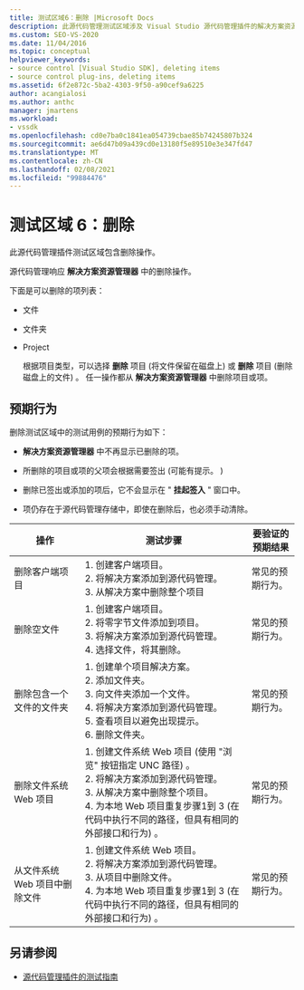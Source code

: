 ```yaml
---
title: 测试区域6：删除 |Microsoft Docs
description: 此源代码管理测试区域涉及 Visual Studio 源代码管理插件的解决方案资源管理器中的删除操作。
ms.custom: SEO-VS-2020
ms.date: 11/04/2016
ms.topic: conceptual
helpviewer_keywords:
- source control [Visual Studio SDK], deleting items
- source control plug-ins, deleting items
ms.assetid: 6f2e872c-5ba2-4303-9f50-a90cef9a6225
author: acangialosi
ms.author: anthc
manager: jmartens
ms.workload:
- vssdk
ms.openlocfilehash: cd0e7ba0c1841ea054739cbae85b74245807b324
ms.sourcegitcommit: ae6d47b09a439cd0e13180f5e89510e3e347fd47
ms.translationtype: MT
ms.contentlocale: zh-CN
ms.lasthandoff: 02/08/2021
ms.locfileid: "99884476"
---
```

# <a name="test-area-6-delete"></a>测试区域 6：删除
此源代码管理插件测试区域包含删除操作。

 源代码管理响应 **解决方案资源管理器** 中的删除操作。

 下面是可以删除的项列表：

- 文件

- 文件夹

- Project

  根据项目类型，可以选择 **删除** 项目 (将文件保留在磁盘上) 或 **删除** 项目 (删除磁盘上的文件) 。 任一操作都从 **解决方案资源管理器** 中删除项目或项。

## <a name="expected-behavior"></a>预期行为
 删除测试区域中的测试用例的预期行为如下：

- **解决方案资源管理器** 中不再显示已删除的项。

- 所删除的项目或项的父项会根据需要签出 (可能有提示。 ) 

- 删除已签出或添加的项后，它不会显示在 " **挂起签入** " 窗口中。

- 项仍存在于源代码管理存储中，即使在删除后，也必须手动清除。

|操作|测试步骤|要验证的预期结果|
|------------|----------------|--------------------------------|
|删除客户端项目|1. 创建客户端项目。<br />2. 将解决方案添加到源代码管理。<br />3. 从解决方案中删除整个项目|常见的预期行为。|
|删除空文件|1. 创建客户端项目。<br />2. 将零字节文件添加到项目。<br />3. 将解决方案添加到源代码管理。<br />4. 选择文件，将其删除。|常见的预期行为。|
|删除包含一个文件的文件夹|1. 创建单个项目解决方案。<br />2. 添加文件夹。<br />3. 向文件夹添加一个文件。<br />4. 将解决方案添加到源代码管理。<br />5. 查看项目以避免出现提示。<br />6. 删除文件夹。|常见的预期行为。|
|删除文件系统 Web 项目|1. 创建文件系统 Web 项目 (使用 "浏览" 按钮指定 UNC 路径) 。<br />2. 将解决方案添加到源代码管理。<br />3. 从解决方案中删除整个项目。<br />4. 为本地 Web 项目重复步骤1到 3 (在代码中执行不同的路径，但具有相同的外部接口和行为) 。|常见的预期行为。|
|从文件系统 Web 项目中删除文件|1. 创建文件系统 Web 项目。<br />2. 将解决方案添加到源代码管理。<br />3. 从项目中删除文件。<br />4. 为本地 Web 项目重复步骤1到 3 (在代码中执行不同的路径，但具有相同的外部接口和行为) 。|常见的预期行为。|

## <a name="see-also"></a>另请参阅
- [源代码管理插件的测试指南](../../extensibility/internals/test-guide-for-source-control-plug-ins.md)
